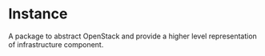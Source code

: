 # Instance

A package to abstract OpenStack and provide a higher level representation of
infrastructure component.
